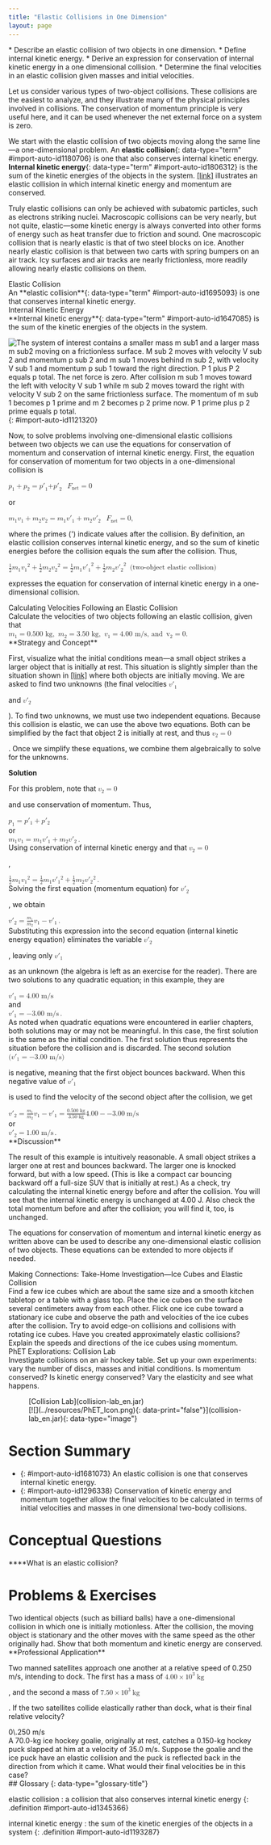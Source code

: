 ```yaml
---
title: "Elastic Collisions in One Dimension"
layout: page
---
```



<div data-type="abstract" markdown="1">
* Describe an elastic collision of two objects in one dimension.
* Define internal kinetic energy.
* Derive an expression for conservation of internal kinetic energy in a one dimensional collision.
* Determine the final velocities in an elastic collision given masses and initial velocities.

</div>

Let us consider various types of two-object collisions. These collisions are the easiest to analyze, and they illustrate many of the physical principles involved in collisions. The conservation of momentum principle is very useful here, and it can be used whenever the net external force on a system is zero.

We start with the elastic collision of two objects moving along the same line—a one-dimensional problem. An **elastic collision**{: data-type="term" #import-auto-id1180706} is one that also conserves internal kinetic energy. **Internal kinetic energy**{: data-type="term" #import-auto-id1806312} is the sum of the kinetic energies of the objects in the system. [\[link\]](#import-auto-id1121320) illustrates an elastic collision in which internal kinetic energy and momentum are conserved.

Truly elastic collisions can only be achieved with subatomic particles, such as electrons striking nuclei. Macroscopic collisions can be very nearly, but not quite, elastic—some kinetic energy is always converted into other forms of energy such as heat transfer due to friction and sound. One macroscopic collision that is nearly elastic is that of two steel blocks on ice. Another nearly elastic collision is that between two carts with spring bumpers on an air track. Icy surfaces and air tracks are nearly frictionless, more readily allowing nearly elastic collisions on them.

<div data-type="note" class="note" data-has-label="true" data-label="" markdown="1">
<div data-type="title" class="title">
Elastic Collision
</div>
An **elastic collision**{: data-type="term" #import-auto-id1695093} is one that conserves internal kinetic energy.

</div>

<div data-type="note" class="note" data-has-label="true" data-label="" markdown="1">
<div data-type="title" class="title">
Internal Kinetic Energy
</div>
**Internal kinetic energy**{: data-type="term" #import-auto-id1647085} is the sum of the kinetic energies of the objects in the system.

</div>

 ![The system of interest contains a smaller mass m sub1 and a larger mass m sub2 moving on a frictionless surface. M sub 2 moves with velocity V sub 2 and momentum p sub 2 and m sub 1 moves behind m sub 2, with velocity V sub 1 and momentum p sub 1 toward the right direction. P 1 plus P 2 equals p total. The net force is zero. After collision m sub 1 moves toward the left with velocity V sub 1 while m sub 2 moves toward the right with velocity V sub 2 on the same frictionless surface. The momentum of m sub 1 becomes p 1 prime and m 2 becomes p 2 prime now. P 1 prime plus p 2 prime equals p total.](../resources/Figure_09_04_01a.jpg "An elastic one-dimensional two-object collision. Momentum and internal kinetic energy are conserved."){: #import-auto-id1121320}

Now, to solve problems involving one-dimensional elastic collisions between two objects we can use the equations for conservation of momentum and conservation of internal kinetic energy. First, the equation for conservation of momentum for two objects in a one-dimensional collision is

<div data-type="equation" class="equation" id="eip-545">
<math xmlns="http://www.w3.org/1998/Math/MathML"> <semantics> <mrow> <mrow> <mrow> <mrow> <mrow> <msub> <mi>p</mi> <mrow> <mn>1</mn> </mrow> </msub> <mo stretchy="false">+</mo> <msub> <mi>p</mi> <mrow> <mn>2</mn> </mrow> </msub> </mrow> <mo stretchy="false">=</mo> <msub><mrow> <mi>p</mi><mo>′</mo></mrow> <mrow> <mn>1</mn> </mrow> </msub> </mrow> <mrow> <mo stretchy="false">+</mo> <msub><mrow> <mi>p</mi><mo>′</mo></mrow> <mrow> <mn>2</mn> </mrow> </msub> </mrow> </mrow> </mrow> </mrow> </semantics> <semantics> <mrow> <mrow><mspace width="0.25em" /><mspace width="0.25em" /><mspace width="0.25em" /> <mfenced open="(" close=")"> <mrow> <msub> <mi>F</mi> <mrow> <mtext>net</mtext> </mrow> </msub> <mo stretchy="false">=</mo> <mn>0</mn> </mrow> </mfenced> </mrow> <mrow /> </mrow> <annotation encoding="StarMath 5.0"> size 12{ left (F rSub { size 8{"net"} } =0 right )} {}</annotation> </semantics> </math>
</div>

or

<div data-type="equation" class="equation" id="eip-485">
<math xmlns="http://www.w3.org/1998/Math/MathML"><semantics><mrow><mrow><mrow><msub><mi>m</mi><mrow><mn>1</mn></mrow></msub><mrow><msub><mi>v</mi><mrow><mn>1</mn></mrow></msub><mo stretchy="false">+</mo><msub><mi>m</mi><mrow><mn>2</mn></mrow></msub></mrow><mrow><msub><mi>v</mi><mrow><mn>2</mn></mrow></msub><mo stretchy="false">=</mo><msub><mi>m</mi><mrow><mn>1</mn></mrow></msub></mrow><mrow><msub><mrow><mi>v</mi><mo>′</mo></mrow><mrow><mn>1</mn></mrow></msub><mo stretchy="false">+</mo><msub><mi>m</mi><mrow><mn>2</mn></mrow></msub></mrow><msub><mrow><mi>v</mi><mo>′</mo></mrow><mrow><mn>2</mn></mrow></msub></mrow></mrow><mrow /></mrow></semantics><semantics><mrow><mrow><mspace width="0.25em" /><mspace width="0.25em" /><mspace width="0.25em" /><mfenced open="(" close=")"><mrow><msub><mi>F</mi><mrow><mtext>net</mtext></mrow></msub><mo stretchy="false">=</mo><mn>0</mn></mrow></mfenced></mrow><mrow /><mo>,</mo></mrow><annotation encoding="StarMath 5.0"> size 12{ left (F rSub { size 8{"net"} } =0 right )} {}</annotation></semantics></math>
</div>

where the primes (\') indicate values after the collision. By definition, an elastic collision conserves internal kinetic energy, and so the sum of kinetic energies before the collision equals the sum after the collision. Thus,

<div data-type="equation" class="equation" id="eip-940">
<math xmlns="http://www.w3.org/1998/Math/MathML"><semantics><mrow><mrow><mrow><mfrac><mn>1</mn><mn>2</mn></mfrac><msub><mi>m</mi><mrow><mn>1</mn></mrow></msub><mrow><msup><msub><mi>v</mi><mn>1</mn></msub><mn>2</mn></msup><mo stretchy="false">+</mo> <mfrac><mn>1</mn><mn>2</mn></mfrac></mrow><msub><mi>m</mi><mrow><mn>2</mn></mrow></msub><mrow> <msup><msub><mi>v</mi><mn>2</mn></msub><mn>2</mn></msup> <mo stretchy="false">=</mo> <mfrac><mn>1</mn><mn>2</mn></mfrac></mrow> <msub><mi>m</mi><mrow><mn>1</mn></mrow></msub> <msup><msub><mrow><mi>v</mi><mo>′</mo></mrow><mn>1</mn></msub><mn>2</mn></msup> <mo stretchy="false">+</mo> <mfrac><mn>1</mn><mn>2</mn></mfrac></mrow> <msub><mi>m</mi><mrow><mn>2</mn></mrow></msub> <msup><msub><mrow><mi>v</mi><mo>′</mo></mrow><mn>2</mn></msub><mn>2</mn></msup><mspace width="0.25em" /><mspace width="0.25em" /><mtext> (two-object elastic collision)</mtext></mrow></mrow></semantics></math>
</div>

expresses the equation for conservation of internal kinetic energy in a one-dimensional collision.

<div data-type="example" class="example" markdown="1">
<div data-type="title" class="title">
Calculating Velocities Following an Elastic Collision
</div>
Calculate the velocities of two objects following an elastic collision, given that

<div data-type="equation" class="equation" id="eip-634">
<math xmlns="http://www.w3.org/1998/Math/MathML"> <semantics> <mrow> <mrow> <mrow> <mrow> <msub> <mi>m</mi> <mrow> <mn>1</mn> </mrow> </msub> <mo stretchy="false">=</mo> <mn>0</mn> </mrow> <mtext>.</mtext> <mtext>500 kg, </mtext> <mrow><mspace width="0.25em" /><mspace width="0.25em" /> <msub> <mi>m</mi> <mrow> <mn>2</mn> </mrow> </msub> <mo stretchy="false">=</mo> <mn>3</mn> </mrow> <mtext>.</mtext> <mtext>50 kg, </mtext> <mrow><mspace width="0.25em" /><mspace width="0.25em" /> <msub> <mi>v</mi> <mrow> <mn>1</mn> </mrow> </msub> <mo stretchy="false">=</mo> <mn>4</mn> </mrow> <mtext>.</mtext> <mtext>00 m/s, and </mtext> <mrow><mspace width="0.25em" /><mspace width="0.25em" /> <msub> <mi> v</mi> <mrow> <mn>2</mn> </mrow> </msub> <mo stretchy="false">=</mo> <mn>0</mn> </mrow> <mtext>.</mtext> </mrow> </mrow> <mrow /> </mrow> <annotation encoding="StarMath 5.0"> size 12{m rSub { size 8{1} } =0 "." "500"" kg, "m rSub { size 8{2} } =3 "." "50"" kg, "v rSub { size 8{1} } =4 "." "00"" m/s, and "v rSub { size 8{2} } =0 "." } {}</annotation> </semantics> </math>
</div>
**Strategy and Concept**

First, visualize what the initial conditions mean—a small object strikes a larger object that is initially at rest. This situation is slightly simpler than the situation shown in [\[link\]](#import-auto-id1121320) where both objects are initially moving. We are asked to find two unknowns (the final velocities <math xmlns="http://www.w3.org/1998/Math/MathML"><semantics><mrow><mrow><mrow><msub><mrow><mi>v</mi><mo>′</mo></mrow><mrow><mn>1</mn></mrow></msub></mrow></mrow><mrow /></mrow></semantics></math>

 and <math xmlns="http://www.w3.org/1998/Math/MathML"><semantics><mrow><mrow><mrow><msub><mrow><mi>v</mi><mo>′</mo></mrow><mrow><mn>2</mn></mrow></msub></mrow></mrow><mrow /></mrow><annotation encoding="StarMath 5.0"> size 12{v rSub { size 8{2} } '} {}</annotation></semantics></math>

). To find two unknowns, we must use two independent equations. Because this collision is elastic, we can use the above two equations. Both can be simplified by the fact that object 2 is initially at rest, and thus <math xmlns="http://www.w3.org/1998/Math/MathML"><semantics><mrow><mrow><mrow><msub><mi>v</mi><mrow><mn>2</mn></mrow></msub><mo stretchy="false">=</mo><mn>0</mn></mrow></mrow><mrow /></mrow><annotation encoding="StarMath 5.0"> size 12{v rSub { size 8{2} } =0} {}</annotation></semantics></math>

. Once we simplify these equations, we combine them algebraically to solve for the unknowns.

**Solution**

For this problem, note that <math xmlns="http://www.w3.org/1998/Math/MathML"><semantics><mrow><mrow><mrow><msub><mi>v</mi><mrow><mn>2</mn></mrow></msub><mo stretchy="false">=</mo><mn>0 </mn></mrow></mrow><mrow /></mrow><annotation encoding="StarMath 5.0"> size 12{v rSub { size 8{2} } =0} {}</annotation></semantics></math>

 and use conservation of momentum. Thus,

<div data-type="equation" class="equation" id="eip-773">
<math xmlns="http://www.w3.org/1998/Math/MathML"> <semantics> <mrow> <mrow> <mrow> <mrow> <msub> <mi>p</mi> <mrow> <mn>1</mn> </mrow> </msub> <mo stretchy="false">=</mo> <mi>p</mi><mo>′</mo> </mrow> <mrow> <msub> <mi /> <mrow> <mn>1</mn> </mrow> </msub> <mo stretchy="false">+</mo> <mi>p</mi><mo>′</mo> </mrow> <msub> <mi /> <mrow> <mn>2</mn> </mrow> </msub> </mrow> </mrow> <mrow /> </mrow> <annotation encoding="StarMath 5.0"> size 12{p rSub { size 8{1} } =p' rSub { size 8{1} } +p' rSub { size 8{2} } } {}</annotation> </semantics> </math>
</div>
or

<div data-type="equation" class="equation" id="eip-832">
<math xmlns="http://www.w3.org/1998/Math/MathML"><semantics><mrow><mrow><mrow><msub><mi>m</mi><mrow><mn>1</mn></mrow></msub><mrow><msub><mi>v</mi><mrow><mn>1</mn></mrow></msub><mo stretchy="false">=</mo><msub><mi>m</mi><mrow><mn>1</mn></mrow></msub></mrow><mrow><msub><mrow><mi>v</mi><mo>′</mo></mrow><mrow><mn>1</mn></mrow></msub><mo stretchy="false">+</mo><msub><mi>m</mi><mrow><mn>2</mn></mrow></msub></mrow><msub><mrow><mi>v</mi><mo>′</mo></mrow><mrow><mn>2</mn></mrow></msub></mrow><mo>.</mo></mrow><mrow /></mrow><annotation encoding="StarMath 5.0"> size 12{m rSub { size 8{1} } v rSub { size 8{1} } =m rSub { size 8{1} } { {v}} sup { ' } rSub { size 8{1} } +m rSub { size 8{2} } { {v}} sup { ' } rSub { size 8{2} } } {}</annotation></semantics></math>
</div>
Using conservation of internal kinetic energy and that <math xmlns="http://www.w3.org/1998/Math/MathML"><semantics><mrow><mrow><mrow><msub><mi>v</mi><mrow><mn>2</mn></mrow></msub><mo stretchy="false">=</mo><mn>0</mn></mrow></mrow><mrow /></mrow><annotation encoding="StarMath 5.0"> size 12{v rSub { size 8{2} } =0} {}</annotation></semantics></math>

,

<div data-type="equation" class="equation" id="eip-901">
<math xmlns="http://www.w3.org/1998/Math/MathML"> <semantics> <mrow> <mrow> <mrow> <mfrac> <mn>1</mn> <mn>2</mn> </mfrac> <msub> <mi>m</mi> <mrow> <mn>1</mn> </mrow> </msub> <mrow> <msup> <msub> <mi>v</mi> <mn>1</mn> </msub> <mn>2</mn> </msup> <mo stretchy="false">=</mo> <mfrac> <mn>1</mn> <mn>2</mn> </mfrac> </mrow> <msub> <mi>m</mi> <mrow> <mn>1</mn> </mrow> </msub><msub><mrow> <mi>v</mi><mo>′</mo></mrow> <mrow> <mn>1</mn> </mrow> </msub> <mrow> <msup> <mrow /> <mn>2</mn> </msup> <mo stretchy="false">+</mo> <mfrac> <mn>1</mn> <mn>2</mn> </mfrac> </mrow> <msub> <mi>m</mi> <mrow> <mn>2</mn> </mrow> </msub> <msub><mrow> <mi>v</mi><mo>′</mo></mrow> <mrow> <mn>2</mn> </mrow> </msub> <msup> <mrow /> <mn>2</mn> </msup> </mrow> </mrow> <mrow /> <mo>.</mo> </mrow> <annotation encoding="StarMath 5.0"> size 12{ { {1} over {2} } m rSub { size 8{1} } v rSub { size 8{1} rSup { size 8{2} } } = { {1} over {2} } m rSub { size 8{1} } v"" lSub { size 8{1} } ' rSup { size 8{2} } + { {1} over {2} } m rSub { size 8{2} } v rSub { size 8{2} } ' rSup { size 8{2} } } {}</annotation> </semantics> </math>
</div>
Solving the first equation (momentum equation) for <math xmlns="http://www.w3.org/1998/Math/MathML"><semantics><mrow><mrow><msub><mrow><mi>v</mi><mo>′</mo></mrow><mn>2</mn></msub></mrow><mrow /></mrow><annotation encoding="StarMath 5.0"> size 12{ { {v}} sup { ' } rSub { size 8{2} } } {}</annotation></semantics></math>

, we obtain

<div data-type="equation" class="equation" id="eip-436">
<math xmlns="http://www.w3.org/1998/Math/MathML"> <semantics> <mrow> <mrow> <mrow> <mrow> <msub><mrow><mi>v</mi><mo>′</mo></mrow><mn>2</mn></msub> <mo stretchy="false">=</mo> <mfrac> <msub> <mi>m</mi> <mrow> <mn>1</mn> </mrow> </msub> <msub> <mi>m</mi> <mrow> <mn>2</mn> </mrow> </msub> </mfrac> </mrow> <mfenced open="(" close=")"> <mrow> <msub> <mi>v</mi> <mrow> <mn>1</mn> </mrow> </msub> <mo stretchy="false">−</mo> <msub><mrow><mi>v</mi><mo>′</mo></mrow><mn>1</mn></msub> </mrow> </mfenced> </mrow> </mrow> <mrow /> <mo>.</mo> </mrow> <annotation encoding="StarMath 5.0"> size 12{ { {v}} sup { ' } rSub { size 8{2} } = { {m rSub { size 8{1} } } over {m rSub { size 8{2} } } } left (v rSub { size 8{1} } - { {v}} sup { ' } rSub { size 8{1} } right )} {}</annotation> </semantics> </math>
</div>
Substituting this expression into the second equation (internal kinetic energy equation) eliminates the variable <math xmlns="http://www.w3.org/1998/Math/MathML"><semantics><mrow><mrow><msub><mrow><mi>v</mi><mo>′</mo></mrow><mn>2</mn></msub></mrow><mrow /></mrow><annotation encoding="StarMath 5.0"> size 12{ { {v}} sup { ' } rSub { size 8{2} } } {}</annotation></semantics></math>

, leaving only <math xmlns="http://www.w3.org/1998/Math/MathML"><semantics><mrow><mrow><msub><mrow><mi>v</mi><mo>′</mo></mrow><mn>1</mn></msub></mrow><mrow /></mrow><annotation encoding="StarMath 5.0"> size 12{ { {v}} sup { ' } rSub { size 8{1} } } {}</annotation></semantics></math>

 as an unknown (the algebra is left as an exercise for the reader). There are two solutions to any quadratic equation; in this example, they are

<div data-type="equation" class="equation" id="eip-464">
<math xmlns="http://www.w3.org/1998/Math/MathML"> <semantics> <mrow> <mrow> <mrow> <mrow> <msub><mrow><mi>v</mi><mo>′</mo></mrow><mn>1</mn></msub> <mo stretchy="false">=</mo> <mn>4</mn> </mrow> <mtext>.</mtext> <mtext>00 m/s</mtext> </mrow> </mrow> </mrow> <annotation encoding="StarMath 5.0"> size 12{ { {v}} sup { ' } rSub { size 8{1} } =4 "." "00"`"m/s"} {}</annotation> </semantics> </math>
</div>
and

<div data-type="equation" class="equation" id="eip-990">
<math xmlns="http://www.w3.org/1998/Math/MathML"><semantics><mrow><mrow><mrow><mrow><msub><mrow><mi>v</mi><mo>′</mo></mrow><mn>1</mn></msub><mo stretchy="false">=</mo><mrow><mo stretchy="false">−</mo><mn>3</mn></mrow></mrow><mtext>.</mtext><mtext>00 m/s</mtext></mrow><mo>.</mo></mrow><mrow /></mrow><annotation encoding="StarMath 5.0"> size 12{ { {v}} sup { ' } rSub { size 8{1} } = - 3 "." "00"" m/s"} {}</annotation></semantics></math>
</div>
As noted when quadratic equations were encountered in earlier chapters, both solutions may or may not be meaningful. In this case, the first solution is the same as the initial condition. The first solution thus represents the situation before the collision and is discarded. The second solution <math xmlns="http://www.w3.org/1998/Math/MathML"><semantics><mrow><mrow><mrow><mo stretchy="false">(</mo><mrow><msub><mrow><mi>v</mi><mo>′</mo></mrow><mn>1</mn></msub><mo stretchy="false">=</mo><mrow><mo stretchy="false">−</mo><mn>3</mn></mrow></mrow><mtext>.</mtext><mtext>00 m/s</mtext><mo stretchy="false">)</mo></mrow></mrow><mrow /></mrow><annotation encoding="StarMath 5.0"> size 12{ \( { {v}} sup { ' } rSub { size 8{1} } = - 3 "." "00"`"m/s" \) } {}</annotation></semantics></math>

 is negative, meaning that the first object bounces backward. When this negative value of <math xmlns="http://www.w3.org/1998/Math/MathML"><semantics><mrow><mrow><msub><mrow><mi>v</mi><mo>′</mo></mrow><mn>1</mn></msub></mrow><mrow /></mrow><annotation encoding="StarMath 5.0"> size 12{ { {v}} sup { ' } rSub { size 8{1} } } {}</annotation></semantics></math>

 is used to find the velocity of the second object after the collision, we get

<div data-type="equation" class="equation" id="eip-560">
<math xmlns="http://www.w3.org/1998/Math/MathML"> <semantics> <mrow> <mrow> <mrow> <mrow> <msub><mrow><mi>v</mi><mo>′</mo></mrow><mn>2</mn></msub> <mo stretchy="false">=</mo> <mfrac> <msub> <mi>m</mi> <mrow> <mn>1</mn> </mrow> </msub> <msub> <mi>m</mi> <mrow> <mn>2</mn> </mrow> </msub> </mfrac> </mrow> <mrow> <mfenced open="(" close=")"> <mrow> <msub> <mi>v</mi> <mrow> <mn>1</mn> </mrow> </msub> <mo stretchy="false">−</mo> <msub><mrow><mi>v</mi><mo>′</mo></mrow><mn>1</mn></msub> </mrow> </mfenced> <mo stretchy="false">=</mo> <mfrac> <mrow> <mn>0</mn> <mtext>.</mtext> <mtext>500 kg</mtext> </mrow> <mrow> <mn>3</mn> <mtext>.</mtext> <mtext>50 kg</mtext> </mrow> </mfrac> </mrow> <mfenced open="[" close="]"> <mrow> <mn>4</mn> <mtext>.</mtext> <mrow> <mtext>00</mtext> <mo stretchy="false">−</mo> <mfenced open="(" close=")"> <mrow> <mrow> <mo stretchy="false">−</mo> <mn>3</mn> </mrow> <mtext>.</mtext> <mtext>00</mtext> </mrow> </mfenced> </mrow> </mrow> </mfenced> <mspace width="0.25em" /> <mtext>m/s</mtext> </mrow> </mrow> <mrow /> </mrow> <annotation encoding="StarMath 5.0"> size 12{ { {v}} sup { ' } rSub { size 8{2} } = { {m rSub { size 8{1} } } over {m rSub { size 8{2} } } } left (v rSub { size 8{1} } - { {v}} sup { ' } rSub { size 8{1} } right )= { {0 "." "500"`"kg"} over {3 "." "50"`"kg"} } left [4 "." "00" - left ( - 3 "." "00" right ) right ]`"m/s"} {}</annotation> </semantics> </math>
</div>
or

<div data-type="equation" class="equation" id="eip-819">
<math xmlns="http://www.w3.org/1998/Math/MathML"><semantics><mrow><mrow><mrow><mrow><msub><mrow><mi>v</mi><mo>′</mo></mrow><mn>2</mn></msub><mo stretchy="false">=</mo><mn>1</mn></mrow><mtext>.</mtext><mtext>00 m/s</mtext></mrow><mo>.</mo></mrow><mrow /></mrow><annotation encoding="StarMath 5.0"> size 12{ { {v}} sup { ' } rSub { size 8{2} } =1 "." "00"`"m/s"} {}</annotation></semantics></math>
</div>
**Discussion**

The result of this example is intuitively reasonable. A small object strikes a larger one at rest and bounces backward. The larger one is knocked forward, but with a low speed. (This is like a compact car bouncing backward off a full-size SUV that is initially at rest.) As a check, try calculating the internal kinetic energy before and after the collision. You will see that the internal kinetic energy is unchanged at 4.00 J. Also check the total momentum before and after the collision; you will find it, too, is unchanged.

The equations for conservation of momentum and internal kinetic energy as written above can be used to describe any one-dimensional elastic collision of two objects. These equations can be extended to more objects if needed.

</div>

<div data-type="note" class="note" data-has-label="true" data-label="" markdown="1">
<div data-type="title" class="title">
Making Connections: Take-Home Investigation—Ice Cubes and Elastic Collision
</div>
Find a few ice cubes which are about the same size and a smooth kitchen tabletop or a table with a glass top. Place the ice cubes on the surface several centimeters away from each other. Flick one ice cube toward a stationary ice cube and observe the path and velocities of the ice cubes after the collision. Try to avoid edge-on collisions and collisions with rotating ice cubes. Have you created approximately elastic collisions? Explain the speeds and directions of the ice cubes using momentum.

</div>

<div data-type="note" class="note" data-has-label="true" id="eip-732" data-label="" markdown="1">
<div data-type="title" class="title">
PhET Explorations: Collision Lab
</div>
Investigate collisions on an air hockey table. Set up your own experiments: vary the number of discs, masses and initial conditions. Is momentum conserved? Is kinetic energy conserved? Vary the elasticity and see what happens.

<figure markdown="1" id="eip-id1686591">
<figcaption>
[Collision Lab](collision-lab_en.jar)
</figcaption>
<span data-type="media" id="Phet_module_9.4" data-alt=""> [![](../resources/PhET_Icon.png){: data-print="false"}](collision-lab_en.jar){: data-type="image"} <span data-media-type="image/png" data-print="true" data-src="PhET_Icon.png" data-type="image" width="450" /> </span>
</figure>
</div>

# Section Summary

* {: #import-auto-id1681073} An elastic collision is one that conserves internal kinetic energy.
* {: #import-auto-id1296338} Conservation of kinetic energy and momentum together allow the final velocities to be calculated in terms of initial velocities and masses in one dimensional two-body collisions.

# Conceptual Questions

<div data-type="exercise" class="exercise" data-element-type="conceptual-questions">
<div data-type="problem" class="problem" markdown="1">
****What is an elastic collision?

</div>
</div>

# Problems &amp; Exercises

<div data-type="exercise" class="exercise" data-element-type="problems-exercises">
<div data-type="problem" class="problem" markdown="1">
Two identical objects (such as billiard balls) have a one-dimensional collision in which one is initially motionless. After the collision, the moving object is stationary and the other moves with the same speed as the other originally had. Show that both momentum and kinetic energy are conserved.

</div>
</div>

<div data-type="exercise" class="exercise" data-element-type="problems-exercises">
<div data-type="problem" class="problem" markdown="1">
**Professional Application**

Two manned satellites approach one another at a relative speed of 0.250 m/s, intending to dock. The first has a mass of <math xmlns="http://www.w3.org/1998/Math/MathML"><semantics><mrow><mrow><mrow><mn>4</mn><mtext>.</mtext><mrow><mtext>00</mtext><mo stretchy="false">×</mo><msup><mtext>10</mtext><mrow><mn>3</mn></mrow></msup></mrow><mspace width="0.25em" /><mtext> kg</mtext></mrow></mrow><mrow /></mrow><annotation encoding="StarMath 5.0"> size 12{4 "." "00" times "10" rSup { size 8{3} } " kg"} {}</annotation></semantics></math>

, and the second a mass of <math xmlns="http://www.w3.org/1998/Math/MathML"><semantics><mrow><mrow><mrow><mn>7</mn><mtext>.</mtext><mrow><mtext>50</mtext><mo stretchy="false">×</mo><msup><mtext>10</mtext><mrow><mn>3</mn></mrow></msup></mrow><mspace width="0.25em" /><mtext> kg</mtext></mrow></mrow><mrow /></mrow><annotation encoding="StarMath 5.0"> size 12{7 "." "50" times "10" rSup { size 8{3} } " kg"} {}</annotation></semantics></math>

. If the two satellites collide elastically rather than dock, what is their final relative velocity?

</div>
<div data-type="solution" class="solution" markdown="1">
0\.250 m/s

</div>
</div>

<div data-type="exercise" class="exercise" data-element-type="problems-exercises">
<div data-type="problem" class="problem" markdown="1">
A 70.0-kg ice hockey goalie, originally at rest, catches a 0.150-kg hockey puck slapped at him at a velocity of 35.0 m/s. Suppose the goalie and the ice puck have an elastic collision and the puck is reflected back in the direction from which it came. What would their final velocities be in this case?

</div>
</div>

<div data-type="glossary" markdown="1">
## Glossary
{: data-type="glossary-title"}

elastic collision
: a collision that also conserves internal kinetic energy
{: .definition #import-auto-id1345366}

internal kinetic energy
: the sum of the kinetic energies of the objects in a system
{: .definition #import-auto-id1193287}

</div>

